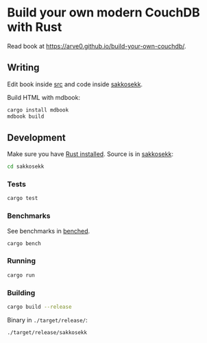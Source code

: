 # Build your own modern CouchDB with Rust
Read book at https://arve0.github.io/build-your-own-couchdb/.

## Writing
Edit book inside [src](./src/) and code inside [sakkosekk](./sakkosekk/).

Build HTML with mdbook:
```sh
cargo install mdbook
mdbook build
```

## Development
Make sure you have [Rust installed](https://rustup.rs). Source is in [sakkosekk](./sakkosekk/):

```sh
cd sakkosekk
```

### Tests
```sh
cargo test
```

### Benchmarks
See benchmarks in [benched](./sakkosekk/benches/).
```sh
cargo bench
```

### Running
```sh
cargo run
```

### Building
```sh
cargo build --release
```

Binary in `./target/release/`:
```sh
./target/release/sakkosekk
```
